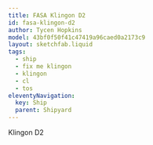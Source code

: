 ```yaml
---
title: FASA Klingon D2
id: fasa-klingon-d2
author: Tycen Hopkins
model: 43bf0f50f41c47419a96caed0a2173c9
layout: sketchfab.liquid
tags: 
  - ship
  - fix me klingon
  - klingon
  - cl
  - tos
eleventyNavigation:
  key: Ship
  parent: Shipyard
---
```

Klingon D2
